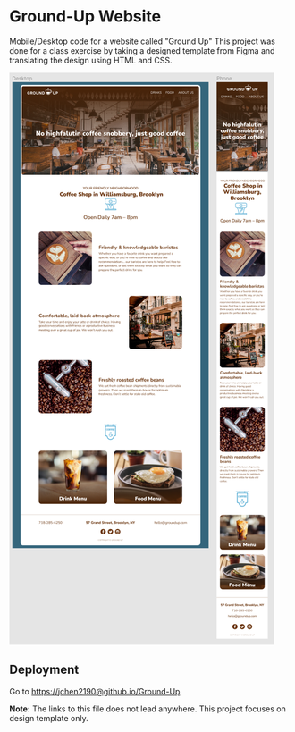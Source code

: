 # Ground-Up Website

Mobile/Desktop code for a website called "Ground Up"
This project was done for a class exercise by taking a designed template from Figma and translating the design using HTML and CSS.

![Screenshot](/img/Figma-screenshot.png)

## Deployment

Go to [https://jchen2190@github.io/Ground-Up](https://jchen2190.github.io/Ground-Up/)

**Note:**
The links to this file does not lead anywhere. This project focuses on design template only.
